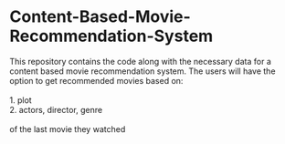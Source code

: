 # Content-Based-Movie-Recommendation-System
This repository contains the code along with the necessary data for a content based movie recommendation system. The users will have the option to get recommended movies based on: <br/><br/> 1. plot <br/>2. actors, director, genre<br/><br/> of the last movie they watched
